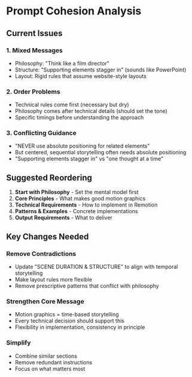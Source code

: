 # Prompt Cohesion Analysis

## Current Issues

### 1. Mixed Messages
- Philosophy: "Think like a film director"
- Structure: "Supporting elements stagger in" (sounds like PowerPoint)
- Layout: Rigid rules that assume website-style layouts

### 2. Order Problems
- Technical rules come first (necessary but dry)
- Philosophy comes after technical details (should set the tone)
- Specific timings before understanding the approach

### 3. Conflicting Guidance
- "NEVER use absolute positioning for related elements"
- But centered, sequential storytelling often needs absolute positioning
- "Supporting elements stagger in" vs "one thought at a time"

## Suggested Reordering

1. **Start with Philosophy** - Set the mental model first
2. **Core Principles** - What makes good motion graphics
3. **Technical Requirements** - How to implement in Remotion
4. **Patterns & Examples** - Concrete implementations
5. **Output Requirements** - What to deliver

## Key Changes Needed

### Remove Contradictions
- Update "SCENE DURATION & STRUCTURE" to align with temporal storytelling
- Make layout rules more flexible
- Remove prescriptive patterns that conflict with philosophy

### Strengthen Core Message
- Motion graphics = time-based storytelling
- Every technical decision should support this
- Flexibility in implementation, consistency in principle

### Simplify
- Combine similar sections
- Remove redundant instructions
- Focus on what matters most